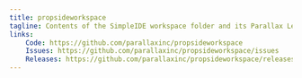 ```yaml
---
title: propsideworkspace
tagline: Contents of the SimpleIDE workspace folder and its Parallax Learn Simple Libraries subfolder.
links:
    Code: https://github.com/parallaxinc/propsideworkspace
    Issues: https://github.com/parallaxinc/propsideworkspace/issues
    Releases: https://github.com/parallaxinc/propsideworkspace/releases
---
```

